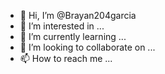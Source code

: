 - 👋 Hi, I’m @Brayan204garcia
- 👀 I’m interested in ...
- 🌱 I’m currently learning ...
- 💞️ I’m looking to collaborate on ...
- 📫 How to reach me ...

<!---
Brayan204garcia/Brayan204garcia is a ✨ special ✨ repository because its `README.md` (this file) appears on your GitHub profile.
You can click the Preview link to take a look at your changes.
--->
